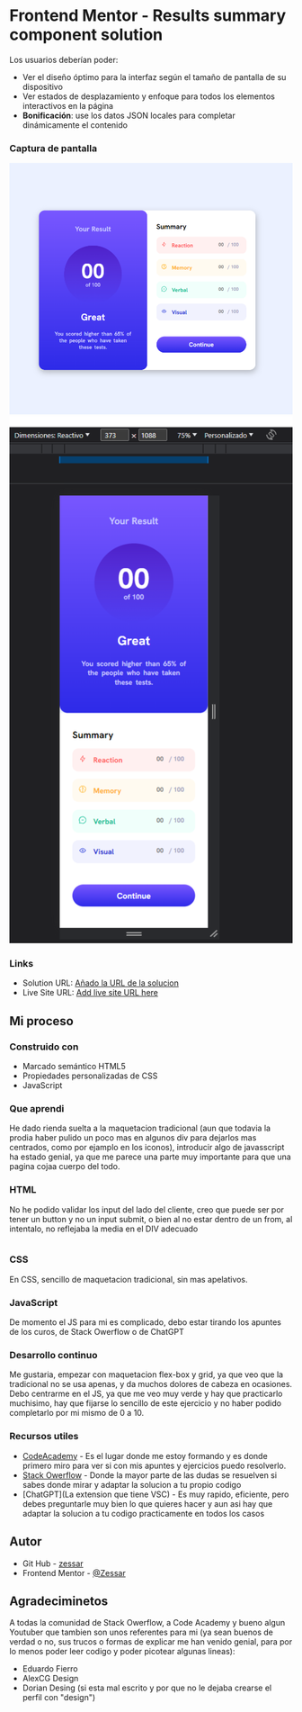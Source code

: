 # Frontend Mentor - Results summary component solution

Los usuarios deberían poder:

- Ver el diseño óptimo para la interfaz según el tamaño de pantalla de su dispositivo
- Ver estados de desplazamiento y enfoque para todos los elementos interactivos en la página
- **Bonificación**: use los datos JSON locales para completar dinámicamente el contenido

### Captura de pantalla

![](/assets/images/Captura-de-pantalla-completa.png)
![](/assets/images/Captura-de-pantalla-mobile.png)


### Links

- Solution URL: [Añado la URL de la solucion](https://github.com/Zessar/Componentes-Resultados)
- Live Site URL: [Add live site URL here](https://your-live-site-url.com)

## Mi proceso

### Construido con

- Marcado semántico HTML5
- Propiedades personalizadas de CSS
- JavaScript

### Que aprendi

He dado rienda suelta a la maquetacion tradicional (aun que todavia la prodia haber pulido un poco mas en algunos div para dejarlos mas centrados, como por ejamplo en los iconos), introducir algo de javasscript ha estado genial, ya que me parece una parte muy importante para que una  pagina cojaa cuerpo del todo.

### HTML

No he podido validar los input del lado del cliente, creo que puede ser por tener un button y no un input submit, o bien al no estar dentro de un from, al intentalo, no reflejaba la media en el DIV adecuado

```<input class="input__borde" type="text" id="input1" placeholder="00" minlength="1" maxlength="2">
```
### CSS

En CSS, sencillo de maquetacion tradicional, sin mas apelativos.

### JavaScript

De momento el JS para mi es complicado, debo estar tirando los apuntes de los curos, de Stack Owerflow o de ChatGPT

### Desarrollo continuo

Me gustaria, empezar con maquetacion flex-box y grid, ya que veo que la tradicional no se usa apenas, y da muchos dolores de cabeza en ocasiones.
Debo centrarme en el JS, ya que me veo muy verde y hay que practicarlo muchisimo, hay que fijarse lo sencillo de este ejercicio y no haber podido completarlo por mi mismo de 0 a 10.

### Recursos utiles

- [CodeAcademy](https://www.https://www.codecademy.com) - Es el lugar donde me estoy formando y es donde primero miro para ver si con mis apuntes y ejercicios puedo resolverlo.
- [Stack Owerflow](https://stackoverflow.com/) - Donde la mayor parte de las dudas se resuelven si sabes donde mirar y adaptar la solucion a tu propio codigo
- [ChatGPT](La extension que tiene VSC) - Es muy rapido, eficiente, pero debes preguntarle muy bien lo que quieres hacer y aun asi hay que adaptar la solucion a tu codigo practicamente en todos los casos


## Autor

- Git Hub - [zessar](https://github.com/Zessar)
- Frontend Mentor - [@Zessar](https://www.frontendmentor.io/profile/Zessar)



## Agradeciminetos

A todas la comunidad de Stack Owerflow, a Code Academy y bueno algun Youtuber que tambien son unos referentes para mi (ya sean buenos de verdad o no, sus trucos o formas de explicar me han venido genial, para por lo menos poder leer codigo y poder picotear algunas lineas):
 - Eduardo Fierro
 - AlexCG Design
 - Dorian Desing (si esta mal escrito y por que no le dejaba crearse el perfil con "design")


